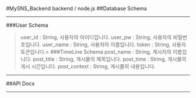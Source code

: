 #MySNS_Backend
backend / node.js
##Database Schema
***
###User Schema
>user_id : String, 사용자의 아이디입니다.
user_pw : String, 사용자의 비밀번호입니다.
user_name : String, 사용자의 이름입니다.
token : String, 사용자 토큰입니다.<
###TimeLine Schema
>post_name : String, 게시자의 이름입니다.
post_title : String, 게시물의 제목입니다.
post_time : String, 게시물의 게시 시간입니다.
post_context : String, 게시물의 내용입니다.
***
##API Docs
***
